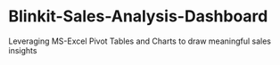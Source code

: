# Blinkit-Sales-Analysis-Dashboard
Leveraging MS-Excel Pivot Tables and Charts to draw meaningful sales insights
